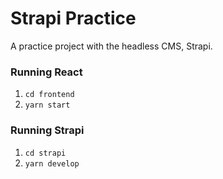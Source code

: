 # Strapi Practice
A practice project with the headless CMS, Strapi.

### Running React
1. `cd frontend`
2. `yarn start`

### Running Strapi
1. `cd strapi`
2. `yarn develop`
